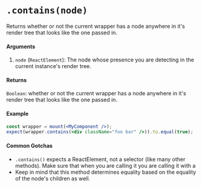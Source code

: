 # `.contains(node)`

Returns whether or not the current wrapper has a node anywhere in it's render tree that looks like
the one passed in.


#### Arguments

1. `node` (`ReactElement`): The node whose presence you are detecting in the current instance's 
render tree. 



#### Returns

`Boolean`: whether or not the current wrapper has a node anywhere in it's render tree that looks 
like the one passed in.



#### Example


```jsx
const wrapper = mount(<MyComponent />);
expect(wrapper.contains(<div className="foo bar" />)).to.equal(true);
```


#### Common Gotchas

- `.contains()` expects a ReactElement, not a selector (like many other methods). Make sure that 
when you are calling it you are calling it with a 
- Keep in mind that this method determines equality based on the equality of the node's children as 
well.
